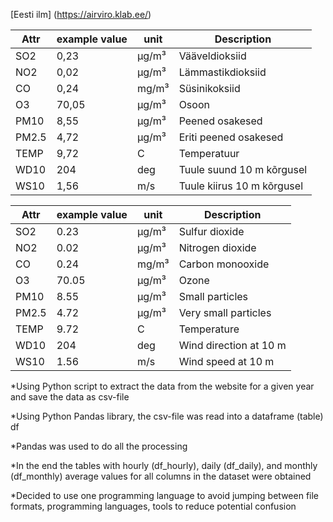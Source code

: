[Eesti ilm] (https://airviro.klab.ee/)

| Attr  | example value | unit    | Description                 |
| ----- | ------------- | ------- | --------------------------- |
| SO2   | 0,23          | µg/m³ | Vääveldioksiid            |
| NO2   | 0,02          | µg/m³ | Lämmastikdioksiid          |
| CO    | 0,24          | mg/m³  | Süsinikoksiid              |
| O3    | 70,05         | µg/m³ | Osoon                       |
| PM10  | 8,55          | µg/m³ | Peened osakesed             |
| PM2.5 | 4,72          | µg/m³ | Eriti peened osakesed       |
| TEMP  | 9,72          | C       | Temperatuur                 |
| WD10  | 204        | deg     | Tuule suund 10 m kõrgusel  |
| WS10  | 1,56          | m/s     | Tuule kiirus 10 m kõrgusel |

| Attr  | example value | unit    | Description                 |
| ----- | ------------- | ------- | --------------------------- |
| SO2   | 0.23          | µg/m³ | Sulfur dioxide            |
| NO2   | 0.02          | µg/m³ | Nitrogen dioxide          |
| CO    | 0.24          | mg/m³  | Carbon monooxide              |
| O3    | 70.05         | µg/m³ | Ozone                       |
| PM10  | 8.55          | µg/m³ | Small particles             |
| PM2.5 | 4.72          | µg/m³ | Very small particles       |
| TEMP  | 9.72          | C       | Temperature                 |
| WD10  | 204       | deg     | Wind direction at 10 m  |
| WS10  | 1.56          | m/s     | Wind speed at 10 m |

*Using Python script to extract the data from the website for a given year and save the data as csv-file

*Using Python Pandas library, the csv-file was read into a dataframe (table) df

*Pandas was used to do all the processing

*In the end the tables with hourly (df_hourly), daily (df_daily), and monthly (df_monthly) average values for all columns in the dataset were obtained

*Decided to use one programming language to avoid jumping between file formats, programming languages, tools to reduce potential confusion
